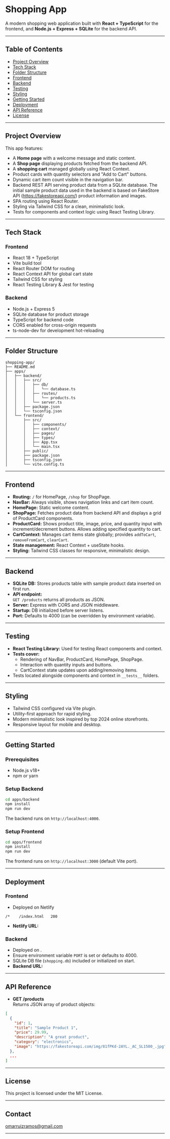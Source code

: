 # Shopping App

A modern shopping web application built with **React + TypeScript** for the frontend, and **Node.js + Express + SQLite** for the backend API.

---

## Table of Contents

- [Project Overview](#project-overview)  
- [Tech Stack](#tech-stack)  
- [Folder Structure](#folder-structure)  
- [Frontend](#frontend)  
- [Backend](#backend)  
- [Testing](#testing)  
- [Styling](#styling)  
- [Getting Started](#getting-started)  
- [Deployment](#deployment)  
- [API Reference](#api-reference)  
- [License](#license)  

---

## Project Overview

This app features:

- A **Home page** with a welcome message and static content.
- A **Shop page** displaying products fetched from the backend API.
- A **shopping cart** managed globally using React Context.
- Product cards with quantity selectors and "Add to Cart" buttons.
- Dynamic cart item count visible in the navigation bar.
- Backend REST API serving product data from a SQLite database.
  The initial sample product data used in the backend is based on FakeStore API (https://fakestoreapi.com/) product information and images.
- SPA routing using React Router.
- Styling via Tailwind CSS for a clean, minimalistic look.
- Tests for components and context logic using React Testing Library.

---

## Tech Stack

### Frontend

- React 18 + TypeScript  
- Vite build tool  
- React Router DOM for routing  
- React Context API for global cart state  
- Tailwind CSS for styling  
- React Testing Library & Jest for testing  

### Backend

- Node.js + Express 5  
- SQLite database for product storage  
- TypeScript for backend code  
- CORS enabled for cross-origin requests  
- ts-node-dev for development hot-reloading  

---

## Folder Structure

```
shopping-app/
├── README.md
├── apps/
│   ├── backend/
│   │   ├── src/
│   │   │   ├── db/
│   │   │   │   └── database.ts
│   │   │   ├── routes/
│   │   │   │   └── products.ts
│   │   │   └── server.ts
│   │   ├── package.json
│   │   └── tsconfig.json
│   └── frontend/
│       ├── src/
│       │   ├── components/
│       │   ├── context/
│       │   ├── pages/
│       │   ├── types/
│       │   ├── App.tsx
│       │   └── main.tsx
│       ├── public/
│       ├── package.json
│       ├── tsconfig.json
│       └── vite.config.ts
```

---

## Frontend

- **Routing:** `/` for HomePage, `/shop` for ShopPage.
- **NavBar:** Always visible, shows navigation links and cart item count.
- **HomePage:** Static welcome content.
- **ShopPage:** Fetches product data from backend API and displays a grid of ProductCard components.
- **ProductCard:** Shows product title, image, price, and quantity input with increment/decrement buttons. Allows adding specified quantity to cart.
- **CartContext:** Manages cart items state globally; provides `addToCart`, `removeFromCart`, `clearCart`.
- **State management:** React Context + useState hooks.
- **Styling:** Tailwind CSS classes for responsive, minimalistic design.

---

## Backend

- **SQLite DB:** Stores products table with sample product data inserted on first run.
- **API endpoint:**  
  `GET /products` returns all products as JSON.
- **Server:** Express with CORS and JSON middleware.
- **Startup:** DB initialized before server listens.
- **Port:** Defaults to 4000 (can be overridden by environment variable).

---

## Testing

- **React Testing Library:** Used for testing React components and context.
- **Tests cover:**  
  - Rendering of NavBar, ProductCard, HomePage, ShopPage.  
  - Interaction with quantity inputs and buttons.  
  - CartContext state updates upon adding/removing items.
- Tests located alongside components and context in `__tests__` folders.

---

## Styling

- Tailwind CSS configured via Vite plugin.
- Utility-first approach for rapid styling.
- Modern minimalistic look inspired by top 2024 online storefronts.
- Responsive layout for mobile and desktop.

---

## Getting Started

### Prerequisites

- Node.js v18+  
- npm or yarn  

### Setup Backend

```bash
cd apps/backend
npm install
npm run dev
```

The backend runs on `http://localhost:4000`.

### Setup Frontend

```bash
cd apps/frontend
npm install
npm run dev
```

The frontend runs on `http://localhost:3000` (default Vite port).

---

## Deployment

### Frontend

- Deployed on Netlify  


```
/*    /index.html   200
```



- **Netlify URL:** 

### Backend

- Deployed on .
- Ensure environment variable `PORT` is set or defaults to 4000.
- SQLite DB file (`shopping.db`) included or initialized on start.
- **Backend URL:** 
---

## API Reference

- **GET /products**  
  Returns JSON array of product objects:

```json
[
  {
    "id": 1,
    "title": "Sample Product 1",
    "price": 29.99,
    "description": "A great product",
    "category": "electronics",
    "image": "https://fakestoreapi.com/img/81fPKd-2AYL._AC_SL1500_.jpg"
  },
  ...
]
```

---

## License

This project is licensed under the MIT License.

---

## Contact

omarruizramos@gmail.com

---